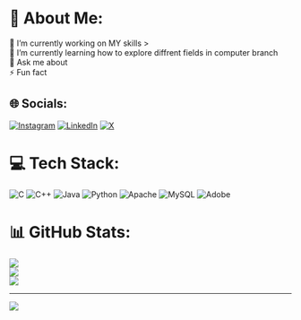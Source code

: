 # 💫 About Me:
🔭 I’m currently working on  MY skills >  <br>🌱 I’m currently learning  how to explore diffrent fields in computer branch <br>💬 Ask me about<br>⚡ Fun fact


## 🌐 Socials:
[![Instagram](https://img.shields.io/badge/Instagram-%23E4405F.svg?logo=Instagram&logoColor=white)](https://instagram.com/karthik490__20) [![LinkedIn](https://img.shields.io/badge/LinkedIn-%230077B5.svg?logo=linkedin&logoColor=white)](https://www.linkedin.com/in/karthik-nayak-b90105306) [![X](https://img.shields.io/badge/X-black.svg?logo=X&logoColor=white)](https://x.com/karthiknayak26) 

# 💻 Tech Stack:
![C](https://img.shields.io/badge/c-%2300599C.svg?style=for-the-badge&logo=c&logoColor=white) ![C++](https://img.shields.io/badge/c++-%2300599C.svg?style=for-the-badge&logo=c%2B%2B&logoColor=white) ![Java](https://img.shields.io/badge/java-%23ED8B00.svg?style=for-the-badge&logo=openjdk&logoColor=white) ![Python](https://img.shields.io/badge/python-3670A0?style=for-the-badge&logo=python&logoColor=ffdd54) ![Apache](https://img.shields.io/badge/apache-%23D42029.svg?style=for-the-badge&logo=apache&logoColor=white) ![MySQL](https://img.shields.io/badge/mysql-%2300000f.svg?style=for-the-badge&logo=mysql&logoColor=white) ![Adobe](https://img.shields.io/badge/adobe-%23FF0000.svg?style=for-the-badge&logo=adobe&logoColor=white)
# 📊 GitHub Stats:
![](https://github-readme-stats.vercel.app/api?username=Karthiknayak26&theme=radical&hide_border=false&include_all_commits=true&count_private=true)<br/>
![](https://github-readme-streak-stats.herokuapp.com/?user=Karthiknayak26&theme=radical&hide_border=false)<br/>
![](https://github-readme-stats.vercel.app/api/top-langs/?username=Karthiknayak26&theme=radical&hide_border=false&include_all_commits=true&count_private=true&layout=compact)

---
[![](https://visitcount.itsvg.in/api?id=Karthiknayak26&icon=0&color=0)](https://visitcount.itsvg.in)

<!-- Proudly created with GPRM ( https://gprm.itsvg.in ) -->
